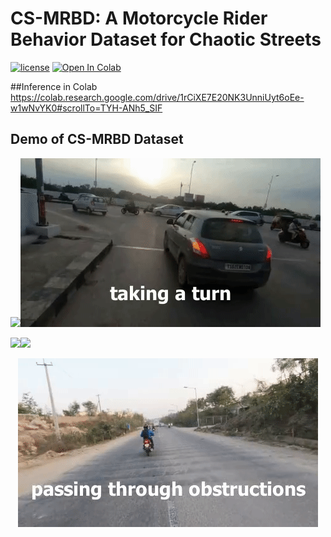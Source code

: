 # CS-MRBD: A Motorcycle Rider Behavior Dataset for Chaotic Streets
[![license](https://img.shields.io/github/license/mashape/apistatus.svg)](LICENSE)
[![Open In Colab](https://colab.research.google.com/assets/colab-badge.svg)](https://colab.research.google.com/drive/1rCiXE7E20NK3UnniUyt6oEe-w1wNvYK0#scrollTo=TYH-ANh5_SIF)

##Inference in Colab
https://colab.research.google.com/drive/1rCiXE7E20NK3UnniUyt6oEe-w1wNvYK0#scrollTo=TYH-ANh5_SIF

## Demo of CS-MRBD Dataset
<p align="left"><img src="demo/lanechange.gif"\><img src="demo/turn.gif"\></p>
<p align="left"><img src="demo/overtaking.gif"\><img src="demo/distracteddriving.gif"\></p>
<p align="center"><img src="demo/obstructions.gif"\></p>

